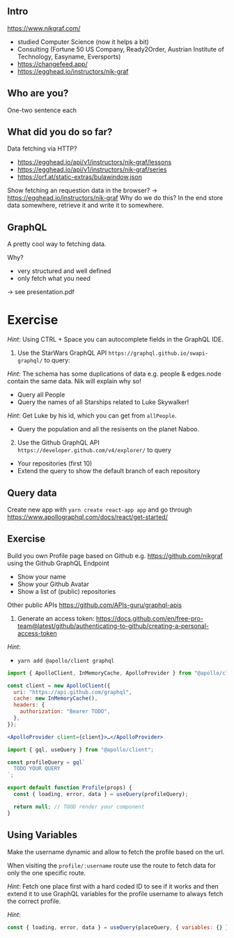 ## Intro

https://www.nikgraf.com/

- studied Computer Science (now it helps a bit)
- Consulting (Fortune 50 US Company, Ready2Order, Austrian Institute of Technology, Easyname, Eversports)
- https://changefeed.app/
- https://egghead.io/instructors/nik-graf

## Who are you?

One-two sentence each

## What did you do so far?

Data fetching via HTTP?

- https://egghead.io/api/v1/instructors/nik-graf/lessons
- https://egghead.io/api/v1/instructors/nik-graf/series
- https://orf.at/static-extras/bulawindow.json

Show fetching an requestion data in the browser?
-> https://egghead.io/instructors/nik-graf
Why do we do this? In the end store data somewhere, retrieve it and write it to somewhere.

## GraphQL

A pretty cool way to fetching data.

Why?

- very structured and well defined
- only fetch what you need

-> see presentation.pdf

# Exercise

_Hint_: Using CTRL + Space you can autocomplete fields in the GraphQL IDE.

1. Use the StarWars GraphQL API `https://graphql.github.io/swapi-graphql/` to query:

_Hint_: The schema has some duplications of data e.g. people & edges.node contain the same data. Nik will explain why so!

- Query all People
- Query the names of all Starships related to Luke Skywalker!

_Hint_: Get Luke by his id, which you can get from `allPeople`.

- Query the population and all the resisents on the planet Naboo.

2. Use the Github GraphQL API `https://developer.github.com/v4/explorer/` to query

- Your repositories (first 10)
- Extend the query to show the default branch of each repository

## Query data

Create new app with `yarn create react-app app` and go through
https://www.apollographql.com/docs/react/get-started/

## Exercise

Build you own Profile page based on Github e.g. https://github.com/nikgraf using the Github GraphQL Endpoint

- Show your name
- Show your Github Avatar
- Show a list of (public) repositories

Other public APIs https://github.com/APIs-guru/graphql-apis

1. Generate an access token:
   https://docs.github.com/en/free-pro-team@latest/github/authenticating-to-github/creating-a-personal-access-token

_Hint_:

- `yarn add @apollo/client graphql`

```js
import { ApolloClient, InMemoryCache, ApolloProvider } from "@apollo/client";

const client = new ApolloClient({
  uri: "https://api.github.com/graphql",
  cache: new InMemoryCache(),
  headers: {
    authorization: "Bearer TODO",
  },
});
```

```jsx
<ApolloProvider client={client}>…</ApolloProvider>
```

```jsx
import { gql, useQuery } from "@apollo/client";

const profileQuery = gql`
  TODO YOUR QUERY
`;

export default function Profile(props) {
  const { loading, error, data } = useQuery(profileQuery);

  return null; // TOOD render your component
}
```

## Using Variables

Make the username dynamic and allow to fetch the profile based on the url.

When visiting the `profile/:username` route use the route to fetch data for only the one specific route.

_Hint_: Fetch one place first with a hard coded ID to see if it works and then extend it to use GraphQL variables for the profile username to always fetch the correct profile.

_Hint_:

```jsx
const { loading, error, data } = useQuery(placeQuery, { variables: {} });
```
